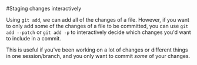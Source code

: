 #Staging changes interactively

Using `git add`, we can add all of the changes of a file. However, if you want to only add some of the changes of a file to be committed, you can use `git add --patch` or `git add -p` to interactively decide which changes you'd want to include in a commit.

This is useful if you've been working on a lot of changes or different things in one session/branch, and you only want to commit *some* of your changes.
